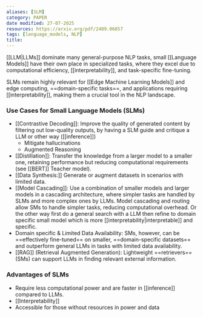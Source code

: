 ```yaml
---
aliases: [SLM]
category: PAPER
date modified: 27-07-2025
resources: https://arxiv.org/pdf/2409.06857
tags: [language_models, NLP]
title: 
---
```

[[LLM|LLMs]] dominate many general-purpose NLP tasks, small [[Language Models]] have their own place in specialized tasks, where they excel due to computational efficiency, [[interpretability]], and task-specific fine-tuning. 

SLMs remain highly relevant for [[Edge Machine Learning Models]] and edge computing, ==domain-specific tasks==, and applications requiring [[interpretability]], making them a crucial tool in the NLP landscape.

### Use Cases for Small Language Models (SLMs)

- [[Contrastive Decoding]]: Improve the quality of generated content by filtering out low-quality outputs, by having a SLM guide and critique a LLM or other way ([[inference]])
	- Mitigate hallucinations
	- Augmented Reasoning
- [[Distillation]]: Transfer the knowledge from a larger model to a smaller one, retaining performance but reducing computational requirements (see [[BERT]] Teacher model).
- [[Data Synthesis:]] Generate or augment datasets in scenarios with limited data.
- [[Model Cascading]]: Use a combination of smaller models and larger models in a cascading architecture, where simpler tasks are handled by SLMs and more complex ones by LLMs. Model cascading and routing allow SMs to handle simpler tasks, reducing computational overhead. Or the other way first do a general search with a LLM then refine to domain specific small model which is more [[interpretability|interpretable]] and specific.
- Domain specific & Limited Data Availability: SMs, however, can be ==effectively fine-tuned== on smaller, ==domain-specific datasets== and outperform general LLMs in tasks with limited data availability.
- [[RAG]] (Retrieval Augmented Generation): Lightweight ==retrievers== (SMs) can support LLMs in finding relevant external information.

### Advantages of SLMs

- Require less computational power and are faster in [[inference]] compared to LLMs.
- [[Interpretability]]
- Accessible for those without resources in power and data



